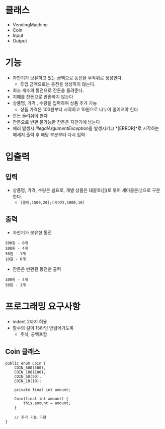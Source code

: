 # 클래스

- VendingMachine
- Coin
- Input
- Output

# 기능

- 자판기가 보유하고 있는 금액으로 동전을 무작위로 생성한다.
    - 투입 금액으로는 동전을 생성하지 않는다.
- 최소 개수의 동전으로 잔돈을 돌려준다.
- 지폐를 잔돈으로 반환하지 않는다
- 상품명, 가격 , 수량을 입력하여 상품 추가 가능
    - 상품 가격은 100원부터 시작하고 10원으로 나누어 떨어져야 한다
- 잔돈 돌려줘야 한다
- 잔돈으로 반환 불가능한 잔돈은 자판기에 남는다
- 에러 발생시 *IllegalArgumentException*을 발생시키고
  *[ERROR]*로 시작하는 메세지 출력 후 해당 부분부터 다시 입력

# 입출력

## 입력

- 상품명, 가격, 수량은 쉼표로, 개별 상품은 대괄호([])로 묶어 세미콜론(;)으로 구분한다.
    - ```[콜라,1500,20];[사이다,1000,10]```

## 출력

- 자판기가 보유한 동전

```
500원 - 0개
100원 - 4개
50원 - 1개
10원 - 0개
```

- 잔돈은 반환된 동전만 출력

```
100원 - 4개
50원 - 1개
```

# 프로그래밍 요구사항

- indent 2까지 허용
- 함수의 길이 15라인 안넘어가도록
    - 주석, 공백포함

## Coin 클래스

```
public enum Coin {
    COIN_500(500),
    COIN_100(100),
    COIN_50(50),
    COIN_10(10);

    private final int amount;

    Coin(final int amount) {
        this.amount = amount;
    }

    // 추가 기능 구현
}
```
